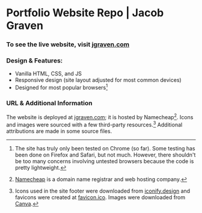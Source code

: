 # Portfolio Website Repo | Jacob Graven

### To see the live website, visit [jgraven.com](https://jgraven.com)

### Design & Features: 

+ Vanilla HTML, CSS, and JS
+ Responsive design (site layout adjusted for most common devices)
+ Designed for most popular browsers[^1]


[comment]: <> (WIP features/designing)
[comment]: <> (Readable and semantic code)
[comment]: <> (...)

### URL & Additional Information

The website is deployed at [jgraven.com](https://jgraven.com); it is hosted by Namecheap[^2]. Icons and images were sourced with a few third-party resources.[^3] Additional attributions are made in some source files.

[^1]: The site has truly only been tested on Chrome (so far). Some testing has been done on Firefox and Safari, but not much. However, there shouldn't be too many concerns involving untested browsers because the code is pretty lightweight.

[^2]: [Namecheap](https://www.namecheap.com/) is a domain name registrar and web hosting company.

[^3]: Icons used in the site footer were downloaded from [iconify.design](https://www.iconify.design) and favicons were created at [favicon.ico](https://www.favicon.io). Images were downloaded from [Canva](https://www.canva.com/).
